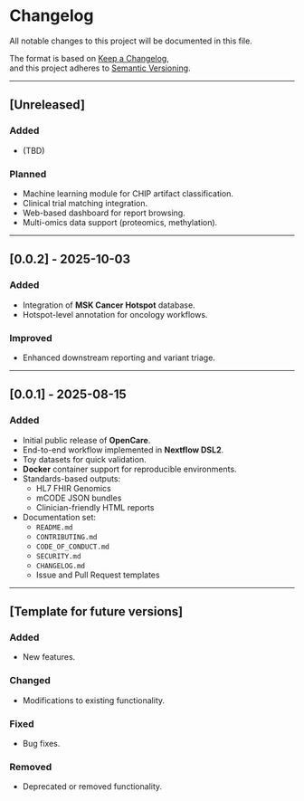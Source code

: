 # Changelog
All notable changes to this project will be documented in this file.

The format is based on [Keep a Changelog](https://keepachangelog.com/en/1.0.0/),  
and this project adheres to [Semantic Versioning](https://semver.org/).

---

## [Unreleased]

### Added
- (TBD)

### Planned
- Machine learning module for CHIP artifact classification.
- Clinical trial matching integration.
- Web-based dashboard for report browsing.
- Multi-omics data support (proteomics, methylation).

---

## [0.0.2] - 2025-10-03
### Added
- Integration of **MSK Cancer Hotspot** database.
- Hotspot-level annotation for oncology workflows.

### Improved
- Enhanced downstream reporting and variant triage.

---

## [0.0.1] - 2025-08-15
### Added
- Initial public release of **OpenCare**.
- End-to-end workflow implemented in **Nextflow DSL2**.
- Toy datasets for quick validation.
- **Docker** container support for reproducible environments.
- Standards-based outputs:
  - HL7 FHIR Genomics
  - mCODE JSON bundles
  - Clinician-friendly HTML reports
- Documentation set:
  - `README.md`
  - `CONTRIBUTING.md`
  - `CODE_OF_CONDUCT.md`
  - `SECURITY.md`
  - `CHANGELOG.md`
  - Issue and Pull Request templates

---

## [Template for future versions]

### Added
- New features.

### Changed
- Modifications to existing functionality.

### Fixed
- Bug fixes.

### Removed
- Deprecated or removed functionality.
